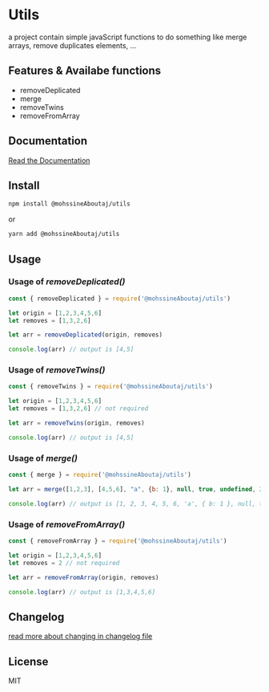 # Utils

a project contain simple javaScript functions to do something like merge arrays, remove duplicates elements, ...

## Features & Availabe functions
+ removeDeplicated
+ merge
+ removeTwins
+ removeFromArray

## Documentation
[Read the Documentation](https://mohssineaboutaj.github.io/utils/)

## Install
```sh
npm install @mohssineAboutaj/utils
```
or
```sh
yarn add @mohssineAboutaj/utils
```

## Usage
### Usage of *removeDeplicated()*
```js
const { removeDeplicated } = require('@mohssineAboutaj/utils')

let origin = [1,2,3,4,5,6]
let removes = [1,3,2,6]

let arr = removeDeplicated(origin, removes)

console.log(arr) // output is [4,5]
```
### Usage of *removeTwins()*
```js
const { removeTwins } = require('@mohssineAboutaj/utils')

let origin = [1,2,3,4,5,6]
let removes = [1,3,2,6] // not required

let arr = removeTwins(origin, removes)

console.log(arr) // output is [4,5]
```
### Usage of *merge()*
```js
const { merge } = require('@mohssineAboutaj/utils')

let arr = merge([1,2,3], [4,5,6], "a", {b: 1}, null, true, undefined, 20)

console.log(arr) // output is [1, 2, 3, 4, 5, 6, 'a', { b: 1 }, null, true, undefined, 20]
```
### Usage of *removeFromArray()*
```js
const { removeFromArray } = require('@mohssineAboutaj/utils')

let origin = [1,2,3,4,5,6]
let removes = 2 // not required

let arr = removeFromArray(origin, removes)

console.log(arr) // output is [1,3,4,5,6]
```


## Changelog
[read more about changing in changelog file](./CHANGELOG.md)

## License
MIT
